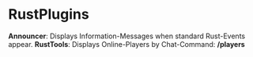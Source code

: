 # RustPlugins
**Announcer**: Displays Information-Messages when standard Rust-Events appear.
**RustTools**: Displays Online-Players by Chat-Command: **/players**
